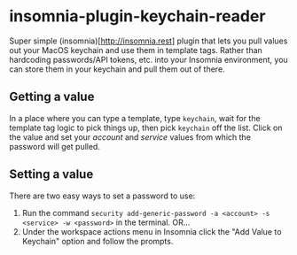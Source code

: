 # insomnia-plugin-keychain-reader

Super simple (insomnia)[http://insomnia.rest] plugin that lets you pull values out your MacOS keychain and use them in template tags. Rather than hardcoding passwords/API tokens, etc. into your Insomnia environment, you can store them in your keychain and pull them out of there.

## Getting a value
In a place where you can type a template, type `keychain`, wait for the template tag logic to pick things up, then pick `keychain` off the list. Click on the value and set your *account* and *service* values from which the password will get pulled.

## Setting a value
There are two easy ways to set a password to use:
 1. Run the command `security add-generic-password -a <account> -s <service> -w <password>` in the terminal. OR...
 2. Under the workspace actions menu in Insomnia click the "Add Value to Keychain" option and follow the prompts.

